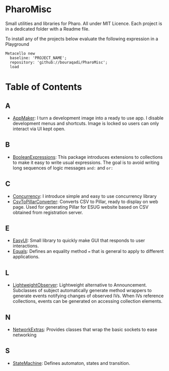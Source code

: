 # PharoMisc
Small utilities and libraries for Pharo. All under MIT Licence.
Each project is in a dedicated folder with a Readme file.

To install any of the projects below evaluate the following expression in a Playground
```Smalltalk
Metacello new
  baseline: 'PROJECT_NAME';
  repository: 'github://bouraqadi/PharoMisc';
  load
 ```

# Table of Contents
## A
- [AppMaker](/AppMaker): I turn a development image into a ready to use app. I disable development menus and shortcuts. Image is locked so users can only interact via UI kept open.

## B
- [BooleanExpressions](/BooleanExpressions): This package introduces extensions to collections to make it easy to write usual expressions. The goal is to avoid writing long sequences of logic messages `and:` and `or:`

## C
- [Concurrency](/Concurrency): I introduce simple and easy to use concurrency library
- [CsvToPillarConverter](/CsvToPillarConverter): Converts CSV to Pillar, ready to display on web page. Used for generating Pillar for ESUG website based on CSV obtained from registration server.

## E
- [EasyUI](/EasyUI): Small library to quickly make GUI that responds to user interactions. 
- [Equals](/Equals): Defines an equality method `=` that is general to apply to different applications. 

## L
- [LightweightObserver](/LightweightObserver): Lightweight alternative to Announcement. Subclasses of subject automatically generate method wrappers to generate events notifying changes of observed IVs. When IVs reference collections, events can be generated on accessing collection elements. 

## N
- [NetworkExtras](/NetworkExtras): Provides classes that wrap the basic sockets to ease networking

## S
- [StateMachine](/StateMachine): Defines automaton, states and transition. 
